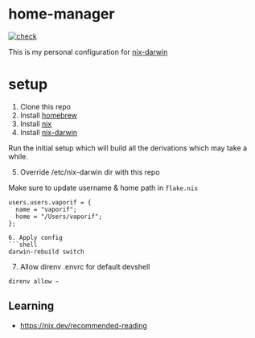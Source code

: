 # home-manager
[![check](https://github.com/vaporif/nix-darwin/actions/workflows/check.yaml/badge.svg?branch=main)](https://github.com/vaporif/nix-darwin/actions/workflows/check.yaml)

This is my personal configuration for [nix-darwin](https://github.com/nix-darwin/nix-darwin)

# setup

1. Clone this repo
2. Install [homebrew](https://brew.sh/)
4. Install [nix](https://nixos.org/download)
5. Install [nix-darwin](https://github.com/nix-darwin/nix-darwin)

Run the initial setup which will build all the derivations which may take a while.

5. Override /etc/nix-darwin dir with this repo

Make sure to update username & home path in `flake.nix`
```
users.users.vaporif = {
  name = "vaporif";
  home = "/Users/vaporif";
};

6. Apply config
```shell
darwin-rebuild switch
```

7. Allow direnv .envrc for default devshell


```shell
direnv allow ~
```
## Learning

- https://nix.dev/recommended-reading
